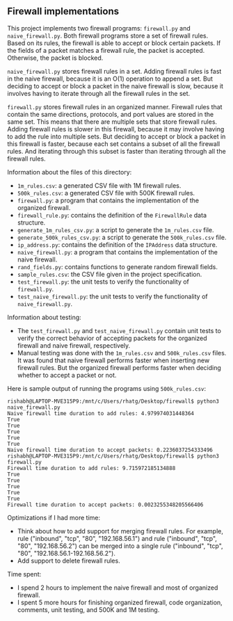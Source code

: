 Firewall implementations
------------------------

This project implements two firewall programs: `firewall.py` and
`naive_firewall.py`. Both firewall programs store a set of firewall rules. Based
on its rules, the firewall is able to accept or block certain packets. If the
fields of a packet matches a firewall rule, the packet is accepted. Otherwise,
the packet is blocked.

`naive_firewall.py` stores firewall rules in a set. Adding firewall rules is
fast in the naive firewall, because it is an O(1) operation to append a set.
But deciding to accept or block a packet in the naive firewall is slow, because
it involves having to iterate through all the firewall rules in the set.


`firewall.py` stores firewall rules in an organized manner. Firewall rules that
contain the same directions, protocols, and port values are stored in the same
set. This means that there are multiple sets that store firewall rules. Adding
firewall rules is slower in this firewall, because it may involve having to add
the rule into multiple sets. But deciding to accept or block a packet in this
firewall is faster, because each set contains a subset of all the firewall
rules. And iterating through this subset is faster than iterating through all
the firewall rules.

Information about the files of this directory:
- `1m_rules.csv`: a generated CSV file with 1M firewall rules.
- `500k_rules.csv`: a generated CSV file with 500K firewall rules.
- `firewall.py`: a program that contains the implementation of the organized
                 firewall.
- `firewall_rule.py`: contains the definition of the `FirewallRule` data
                      structure.
- `generate_1m_rules_csv.py`: a script to generate the `1m_rules.csv` file.
- `generate_500k_rules_csv.py`: a script to generate the `500k_rules.csv` file.
- `ip_address.py`: contains the definition of the `IPAddress` data structure.
- `naive_firewall.py`: a program that contains the implementation of the naive
                       firewall.
- `rand_fields.py`: contains functions to generate random firewall fields.
- `sample_rules.csv`: the CSV file given in the project specification.
- `test_firewall.py`: the unit tests to verify the functionality of
                      `firewall.py`.
- `test_naive_firewall.py`: the unit tests to verify the functionality of
                            `naive_firewall.py`.

Information about testing:
- The `test_firewall.py` and `test_naive_firewall.py` contain unit tests to
  verify the correct behavior of accepting packets for the organized firewall
  and naive firewall, respectively.
- Manual testing was done with the `1m_rules.csv` and `500k_rules.csv` files.
  It was found that naive firewall performs faster when inserting new firewall
  rules. But the organized firewall performs faster when deciding whether to
  accept a packet or not.

Here is sample output of running the programs using `500k_rules.csv`:
```
rishabh@LAPTOP-MVE315P9:/mnt/c/Users/rhatg/Desktop/firewall$ python3 naive_firewall.py
Naive firewall time duration to add rules: 4.979974031448364
True
True
True
True
True
Naive firewall time duration to accept packets: 0.2236037254333496
rishabh@LAPTOP-MVE315P9:/mnt/c/Users/rhatg/Desktop/firewall$ python3 firewall.py
Firewall time duration to add rules: 9.715972185134888
True
True
True
True
True
Firewall time duration to accept packets: 0.0023255348205566406
```

Optimizations if I had more time:
- Think about how to add support for merging firewall rules. For example,
rule ("inbound", "tcp", "80", "192.168.56.1") and
rule ("inbound", "tcp", "80", "192.168.56.2") can be merged into a single
rule ("inbound", "tcp", "80", "192.168.56.1-192.168.56.2").
- Add support to delete firewall rules.

Time spent:
- I spend 2 hours to implement the naive firewall and most of organized
  firewall.
- I spent 5 more hours for finishing organized firewall, code organization,
  comments, unit testing, and 500K and 1M testing.
